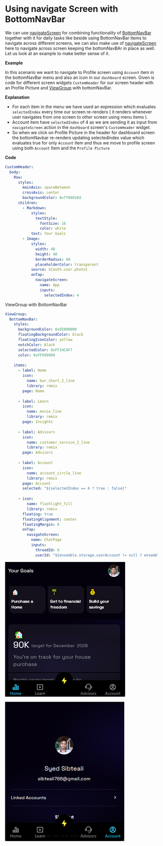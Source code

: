 # Using navigate Screen with BottomNavBar

We can use [navigateScreen](/build/make-it-interactive/actions-and-events/8-navigateScreen) for combining functionality of [BottomNavBar](/build/user-interface/1-page-structure) together with it for daily tasks like beside using BottomNavBar items to navigate across different screens, we can also make use of [navigateScreen](/build/make-it-interactive/actions-and-events/8-navigateScreen) here to navigate across screen keeping the bottomNavBAr in place as well. Let us look at an example to make better sense of it.

**Example**

In this scenario we want to navigate to Profile screen using `Account` item in the bottomNavBar menu and also an icon in our `dashboard` screen. Given is code for different screen widgets `CustomHeader` for our screen header with an Profile Picture and [ViewGroup](/build/user-interface/1-page-structure) with bottomNavBar.

**Explanation**

- For each item in the menu we have used an expression which evaluates `selectedIndex` every time our screen re-renders ( it renders whenever user navigates from one screen to other screen using menu items ).
- Account item have `selectedIndex` of 4 as we are sending it as input from `navigateScreen` action in the `dashboard` screen's `CustomHeader` widget.
- So when we click on Profile Picture in the header for dashboard screen the bottomNavbar re-renders updating selectedIndex value which evaluates true for only `Account` item and thus we move to profile screen using both `Account` Item and the `Profile Picture`

**Code**

```yaml
CustomHeader:
  body:
    Row:
      styles:
        mainAxis: spaceBetween
        crossAxis: center
        backgroundColor: 0xff04010d
      children:
        - Markdown:
            styles:
              textStyle:
                fontSize: 16
                color: white
            text: Your Goals
        - Image:
            styles:
              width: 40
              height: 40
              borderRadius: 40
              placeholderColor: transparent
            source: ${auth.user.photo}
            onTap:
              navigateScreen:
                name: App
                inputs:
                  selectedIndex: 4
```

ViewGroup with BottomNavBar

```yaml
ViewGroup:
  BottomNavBar:
    styles:
      backgroundColor: 0xEE000000
      floatingBackgroundColor: black
      floatingIconColor: yellow
      notchColor: black
      selectedColor: 0xFF34CAF7
      color: 0xFF999999

    items:
      - label: Home
        icon:
          name: bar_chart_2_line
          library: remix
        page: Home

      - label: Learn
        icon:
          name: movie_line
          library: remix
        page: Insights

      - label: Advisors
        icon:
          name: customer_service_2_line
          library: remix
        page: Advisors

      - label: Account
        icon:
          name: account_circle_line
          library: remix
        page: Account
        selected: "${selectedIndex == 4 ? true : false}"

      - icon:
          name: flashlight_fill
          library: remix
        floating: true
        floatingAlignment: center
        floatingMargin: 0
        onTap:
          navigateScreen:
            name: ChatPage
            inputs:
              threadId: 0
              userId: "${ensemble.storage.userAccount != null ? ensemble.storage.userAccount.id : ''}"
```

![Alt text](image-9.png)

![Alt text](image-10.png)
